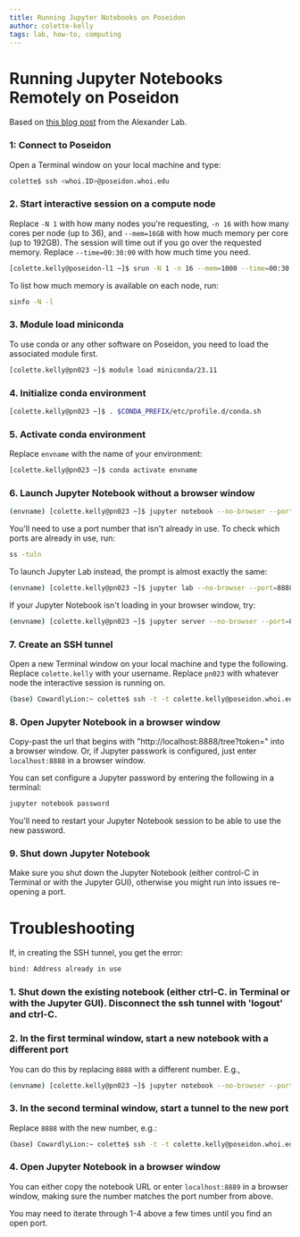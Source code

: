 ```yaml
---
title: Running Jupyter Notebooks on Poseidon
author: colette-kelly
tags: lab, how-to, computing
---
```

# Running Jupyter Notebooks Remotely on Poseidon
Based on [this blog post](https://alexanderlabwhoi.github.io/post/2019-03-08_jpn_slurm/) from the Alexander Lab.

### 1: Connect to Poseidon
Open a Terminal window on your local machine and type:
```bash
colette$ ssh <whoi.ID>@poseidon.whoi.edu
```

### 2. Start interactive session on a compute node
Replace `-N 1` with how many nodes you're requesting, `-n 16` with how many cores per node (up to 36), and `--mem=16GB` with how much memory per core (up to 192GB). The session will time out if you go over the requested memory. Replace `--time=00:30:00` with how much time you need.
```bash
[colette.kelly@poseidon-l1 ~]$ srun -N 1 -n 16 --mem=1000 --time=00:30:00 --pty bash
```
To list how much memory is available on each node, run:
```bash
sinfo -N -l
```

### 3. Module load miniconda
To use conda or any other software on Poseidon, you need to load the associated module first. 
```bash
[colette.kelly@pn023 ~]$ module load miniconda/23.11
```

### 4. Initialize conda environment
```bash
[colette.kelly@pn023 ~]$ . $CONDA_PREFIX/etc/profile.d/conda.sh
```

### 5. Activate conda environment
Replace `envname` with the name of your environment:
```bash
[colette.kelly@pn023 ~]$ conda activate envname
```

### 6. Launch Jupyter Notebook without a browser window
```bash
(envname) [colette.kelly@pn023 ~]$ jupyter notebook --no-browser --port=8888
```
You'll need to use a port number that isn't already in use. To check which ports are already in use, run:
```bash
ss -tuln
```
To launch Jupyter Lab instead, the prompt is almost exactly the same:
```bash
(envname) [colette.kelly@pn023 ~]$ jupyter lab --no-browser --port=8888
```
If your Jupyter Notebook isn't loading in your browser window, try:
```bash
(envname) [colette.kelly@pn023 ~]$ jupyter server --no-browser --port=8890 --ServerApp.default_url=/tree
```

### 7. Create an SSH tunnel
Open a new Terminal window on your local machine and type the following. Replace `colette.kelly` with your username. Replace `pn023` with whatever node the interactive session is running on.
```bash
(base) CowardlyLion:~ colette$ ssh -t -t colette.kelly@poseidon.whoi.edu -L 8888:localhost:8888 ssh pn023 -L 8888:localhost:8888
```

### 8. Open Jupyter Notebook in a browser window
Copy-past the url that begins with "http://localhost:8888/tree?token=" into a browser window. Or,
if Jupyter passwork is configured, just enter `localhost:8888` in a browser window.

You can set configure a Jupyter password by entering the following in a terminal:
```bash
jupyter notebook password
```

You'll need to restart your Jupyter Notebook session to be able to use the new password.

### 9. Shut down Jupyter Notebook
Make sure you shut down the Jupyter Notebook (either control-C in Terminal or with the Jupyter GUI), otherwise you might run into issues re-opening a port.

# Troubleshooting

If, in creating the SSH tunnel, you get the error:
```bash
bind: Address already in use
```
### 1. Shut down the existing notebook (either ctrl-C. in Terminal or with the Jupyter GUI). Disconnect the ssh tunnel with 'logout' and ctrl-C.

### 2. In the first terminal window, start a new notebook with a different port
You can do this by replacing `8888` with a different number. E.g., 
```bash
(envname) [colette.kelly@pn023 ~]$ jupyter notebook --no-browser --port=8889
```

### 3. In the second terminal window, start a tunnel to the new port
Replace `8888` with the new number, e.g.:
```bash
(base) CowardlyLion:~ colette$ ssh -t -t colette.kelly@poseidon.whoi.edu -L 8889:localhost:8889 ssh pn023 -L 8889:localhost:8889
```

### 4. Open Jupyter Notebook in a browser window
You can either copy the notebook URL or enter `localhost:8889` in a browser window, making sure the number matches the port number from above.

You may need to iterate through 1-4 above a few times until you find an open port.
